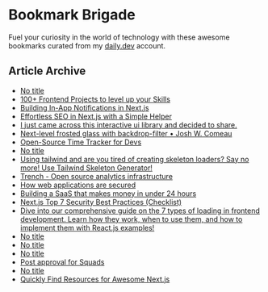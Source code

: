 # Bookmark Brigade
Fuel your curiosity in the world of technology with these awesome bookmarks curated from my [daily.dev](https://app.daily.dev/Anmol-Baranwal) account.

## Article Archive

<!-- DAILY-DEV-BOOKMARKS:START -->
- [No title](https://app.daily.dev/posts/1l3Z5WIQ3?utm_source=rss&utm_medium=bookmarks&utm_campaign=iWZFqWGzJuZ3TMf4ZW9aZ)
- [100+ Frontend Projects to level up your Skills](https://app.daily.dev/posts/NGK490kaR?utm_source=rss&utm_medium=bookmarks&utm_campaign=iWZFqWGzJuZ3TMf4ZW9aZ)
- [Building In-App Notifications in Next.js](https://app.daily.dev/posts/aybR6mzsU?utm_source=rss&utm_medium=bookmarks&utm_campaign=iWZFqWGzJuZ3TMf4ZW9aZ)
- [Effortless SEO in Next.js with a Simple Helper](https://app.daily.dev/posts/s6hHOMs8L?utm_source=rss&utm_medium=bookmarks&utm_campaign=iWZFqWGzJuZ3TMf4ZW9aZ)
- [I just came across this interactive ui library and decided to share.](https://app.daily.dev/posts/z8sCgN3g9?utm_source=rss&utm_medium=bookmarks&utm_campaign=iWZFqWGzJuZ3TMf4ZW9aZ)
- [Next-level frosted glass with backdrop-filter • Josh W. Comeau](https://app.daily.dev/posts/eogX8ihMI?utm_source=rss&utm_medium=bookmarks&utm_campaign=iWZFqWGzJuZ3TMf4ZW9aZ)
- [Open-Source Time Tracker for Devs](https://app.daily.dev/posts/Cl1bjOKI5?utm_source=rss&utm_medium=bookmarks&utm_campaign=iWZFqWGzJuZ3TMf4ZW9aZ)
- [No title](https://app.daily.dev/posts/oYTdC9u31?utm_source=rss&utm_medium=bookmarks&utm_campaign=iWZFqWGzJuZ3TMf4ZW9aZ)
- [Using tailwind and are you tired of creating skeleton loaders? Say no more! Use Tailwind Skeleton Generator!](https://app.daily.dev/posts/tgi9ykzyT?utm_source=rss&utm_medium=bookmarks&utm_campaign=iWZFqWGzJuZ3TMf4ZW9aZ)
- [Trench - Open source analytics infrastructure](https://app.daily.dev/posts/L1sBENGNi?utm_source=rss&utm_medium=bookmarks&utm_campaign=iWZFqWGzJuZ3TMf4ZW9aZ)
- [How web applications are secured](https://app.daily.dev/posts/mWSD7Uq7p?utm_source=rss&utm_medium=bookmarks&utm_campaign=iWZFqWGzJuZ3TMf4ZW9aZ)
- [Building a SaaS that makes money in under 24 hours](https://app.daily.dev/posts/pXbsRbWPM?utm_source=rss&utm_medium=bookmarks&utm_campaign=iWZFqWGzJuZ3TMf4ZW9aZ)
- [Next.js Top 7 Security Best Practices &lpar;Checklist&rpar;](https://app.daily.dev/posts/QHQioTEmI?utm_source=rss&utm_medium=bookmarks&utm_campaign=iWZFqWGzJuZ3TMf4ZW9aZ)
- [Dive into our comprehensive guide on the 7 types of loading in frontend development. Learn how they work, when to use them, and how to implement them with React.js examples!](https://app.daily.dev/posts/9j9ampqHW?utm_source=rss&utm_medium=bookmarks&utm_campaign=iWZFqWGzJuZ3TMf4ZW9aZ)
- [No title](https://app.daily.dev/posts/LCR9fRosg?utm_source=rss&utm_medium=bookmarks&utm_campaign=iWZFqWGzJuZ3TMf4ZW9aZ)
- [No title](https://app.daily.dev/posts/GvNbaM9mG?utm_source=rss&utm_medium=bookmarks&utm_campaign=iWZFqWGzJuZ3TMf4ZW9aZ)
- [No title](https://app.daily.dev/posts/qX8KDJAkV?utm_source=rss&utm_medium=bookmarks&utm_campaign=iWZFqWGzJuZ3TMf4ZW9aZ)
- [Post approval for Squads](https://app.daily.dev/posts/nm2C5gvky?utm_source=rss&utm_medium=bookmarks&utm_campaign=iWZFqWGzJuZ3TMf4ZW9aZ)
- [No title](https://app.daily.dev/posts/oX1vBIyMl?utm_source=rss&utm_medium=bookmarks&utm_campaign=iWZFqWGzJuZ3TMf4ZW9aZ)
- [Quickly Find Resources for Awesome Next.js](https://app.daily.dev/posts/bXQwSII0J?utm_source=rss&utm_medium=bookmarks&utm_campaign=iWZFqWGzJuZ3TMf4ZW9aZ)
<!-- DAILY-DEV-BOOKMARKS:END -->
